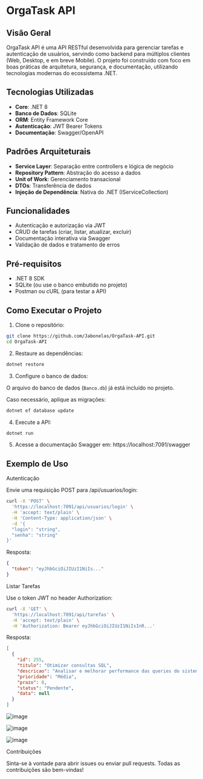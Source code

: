 # OrgaTask API

## Visão Geral

OrgaTask API é uma API RESTful desenvolvida para gerenciar tarefas e autenticação de usuários, servindo como backend para múltiplos clientes (Web, Desktop, e em breve Mobile). O projeto foi construído com foco em boas práticas de arquitetura, segurança, e documentação, utilizando tecnologias modernas do ecossistema .NET.

## Tecnologias Utilizadas

- **Core**: .NET 8
- **Banco de Dados**: SQLite
- **ORM**: Entity Framework Core
- **Autenticação**: JWT Bearer Tokens
- **Documentação**: Swagger/OpenAPI

## Padrões Arquiteturais

- **Service Layer**: Separação entre controllers e lógica de negócio
- **Repository Pattern**: Abstração do acesso a dados
- **Unit of Work**: Gerenciamento transacional
- **DTOs**: Transferência de dados
- **Injeção de Dependência**: Nativa do .NET (IServiceCollection)

## Funcionalidades

- Autenticação e autorização via JWT
- CRUD de tarefas (criar, listar, atualizar, excluir)
- Documentação interativa via Swagger
- Validação de dados e tratamento de erros

## Pré-requisitos

- .NET 8 SDK
- SQLite (ou use o banco embutido no projeto)
- Postman ou cURL (para testar a API)

## Como Executar o Projeto

1. Clone o repositório:
```bash
git clone https://github.com/Jabonelas/OrgaTask-API.git
cd OrgaTask-API
```

2. Restaure as dependências:
```bash
dotnet restore
```

3. Configure o banco de dados:

O arquivo do banco de dados (`Banco.db`) já está incluído no projeto.

Caso necessário, aplique as migrações:
```bash
dotnet ef database update
```

4. Execute a API:
```bash
dotnet run
```

5. Acesse a documentação Swagger em: https://localhost:7091/swagger


## Exemplo de Uso

Autenticação

Envie uma requisição POST para /api/usuarios/login:

```bash
curl -X 'POST' \
  'https://localhost:7091/api/usuarios/login' \
  -H 'accept: text/plain' \
  -H 'Content-Type: application/json' \
  -d '{
  "login": "string",
  "senha": "string"
}'
```

Resposta:

```json
{
  "token": "eyJhbGciOiJIUzI1NiIs..."
}
```

Listar Tarefas

Use o token JWT no header Authorization:

```bash
curl -X 'GET' \
  'https://localhost:7091/api/tarefas' \
  -H 'accept: text/plain' \
  -H 'Authorization: Bearer eyJhbGciOiJIUzI1NiIsInR...'
```

Resposta:

```json
[
  {
    "id": 255,
    "titulo": "Otimizar consultas SQL",
    "descricao": "Analisar e melhorar performance das queries do sistema",
    "prioridade": "Média",
    "prazo": 8,
    "status": "Pendente",
    "data": null
  }
]
```


![image](https://github.com/user-attachments/assets/3ef37418-166a-4d55-8eb6-4a9c268cb70e)

![image](https://github.com/user-attachments/assets/1fd2ed5d-e121-4ddf-bb80-b9e3e97990ee)

![image](https://github.com/user-attachments/assets/9a479196-a6c1-4e4e-ab0f-63c93263b91d)

Contribuições

Sinta-se à vontade para abrir issues ou enviar pull requests. Todas as contribuições são bem-vindas!


